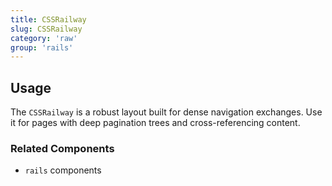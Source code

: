 ```yaml
---
title: CSSRailway
slug: CSSRailway
category: 'raw'
group: 'rails'
---
```


## Usage

The `CSSRailway` is a robust layout built for dense navigation exchanges. Use it for pages with deep pagination trees and cross-referencing content.

### Related Components

- `rails` components
